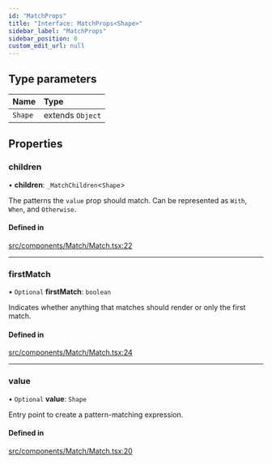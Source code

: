 ```yaml
---
id: "MatchProps"
title: "Interface: MatchProps<Shape>"
sidebar_label: "MatchProps"
sidebar_position: 0
custom_edit_url: null
---
```


## Type parameters

| Name | Type |
| :------ | :------ |
| `Shape` | extends `Object` |

## Properties

### children

• **children**: `_MatchChildren`<`Shape`\>

The patterns the `value` prop should match. Can be represented as `With`, `When`, and `Otherwise`.

#### Defined in

[src/components/Match/Match.tsx:22](https://github.com/ythecombinator/react-matchez/blob/7a4d7c1/src/components/Match/Match.tsx#L22)

___

### firstMatch

• `Optional` **firstMatch**: `boolean`

Indicates whether anything that matches should render or only the first match.

#### Defined in

[src/components/Match/Match.tsx:24](https://github.com/ythecombinator/react-matchez/blob/7a4d7c1/src/components/Match/Match.tsx#L24)

___

### value

• `Optional` **value**: `Shape`

Entry point to create a pattern-matching expression.

#### Defined in

[src/components/Match/Match.tsx:20](https://github.com/ythecombinator/react-matchez/blob/7a4d7c1/src/components/Match/Match.tsx#L20)
